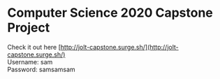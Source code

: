 # Computer Science 2020 Capstone Project

Check it out here [http://jolt-capstone.surge.sh/](http://jolt-capstone.surge.sh/)  
Username: sam  
Password: samsamsam
